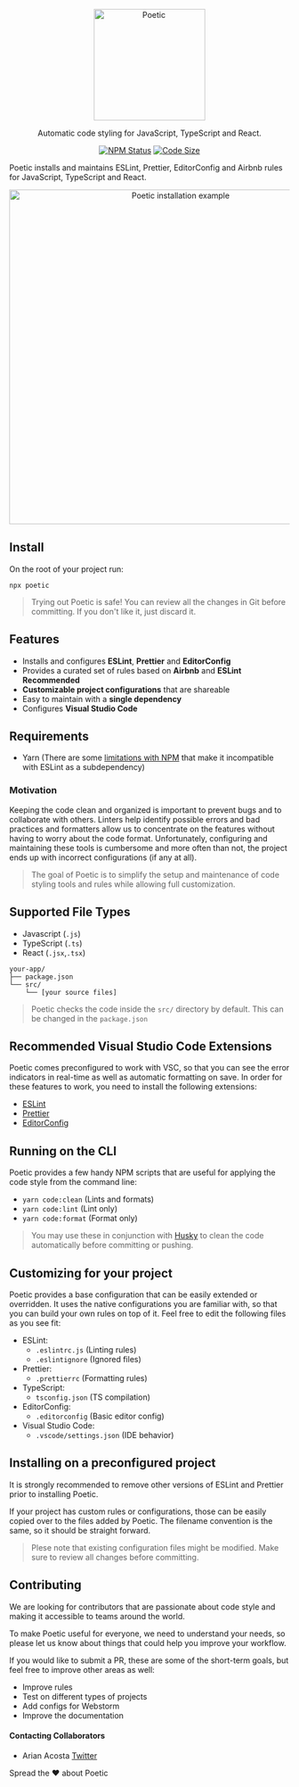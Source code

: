 <p align="center">
  <img alt="Poetic" src="https://user-images.githubusercontent.com/13475001/64478843-6dcfde00-d17c-11e9-98a5-a2eabdc40c1c.png" width="200">
</p>

<p align="center">
  Automatic code styling for JavaScript, TypeScript and React.
</p>

<p align="center">
  <a href="https://www.npmjs.com/package/poetic"><img alt="NPM Status" src="https://img.shields.io/npm/v/poetic"></a>
  <a href="https://github.com/arianacosta/poetic"><img alt="Code Size" src="https://img.shields.io/github/languages/code-size/arianacosta/poetic"></a>
</p>

Poetic installs and maintains ESLint, Prettier, EditorConfig and Airbnb rules for JavaScript, TypeScript and React.

<p align="center">
  <img alt="Poetic installation example" src="https://user-images.githubusercontent.com/13475001/66051447-f4b67300-e4fc-11e9-82d0-4e23fab9d7d0.gif" 
  width="600"
  >
</p>

## Install

On the root of your project run:

```
npx poetic
```

> Trying out Poetic is safe! You can review all the changes in Git before committing. If you don't like it, just discard it.

## Features

- Installs and configures **ESLint**, **Prettier** and **EditorConfig**
- Provides a curated set of rules based on **Airbnb** and **ESLint Recommended**
- **Customizable project configurations** that are shareable
- Easy to maintain with a **single dependency**
- Configures **Visual Studio Code**

## Requirements

- Yarn (There are some [limitations with NPM](https://github.com/arianacosta/poetic/issues/28) that make it incompatible with ESLint as a subdependency)

### Motivation

Keeping the code clean and organized is important to prevent bugs and to collaborate with others. Linters help identify possible errors and bad practices and formatters allow us to concentrate on the features without having to worry about the code format. Unfortunately, configuring and maintaining these tools is cumbersome and more often than not, the project ends up with incorrect configurations (if any at all).

> The goal of Poetic is to simplify the setup and maintenance of code styling tools and rules while allowing full customization. 

## Supported File Types

- Javascript (`.js`)
- TypeScript (`.ts`)
- React (`.jsx`,`.tsx`)

```
your-app/
├── package.json
└── src/
    └── [your source files]
```

> Poetic checks the code inside the `src/` directory by default. This can be changed in the `package.json`

## Recommended Visual Studio Code Extensions

Poetic comes preconfigured to work with VSC, so that you can see the error indicators in real-time as well as automatic formatting on save. In order for these features to work, you need to install the following extensions:

- [ESLint](https://marketplace.visualstudio.com/items?itemName=dbaeumer.vscode-eslint)
- [Prettier](https://marketplace.visualstudio.com/items?itemName=esbenp.prettier-vscode)
- [EditorConfig](https://marketplace.visualstudio.com/items?itemName=EditorConfig.EditorConfig)

## Running on the CLI

Poetic provides a few handy NPM scripts that are useful for applying the code style from the command line:

- `yarn code:clean` (Lints and formats)
- `yarn code:lint` (Lint only)
- `yarn code:format` (Format only)

> You may use these in conjunction with [Husky](https://github.com/typicode/husky) to clean the code automatically before committing or pushing.

## Customizing for your project

Poetic provides a base configuration that can be easily extended or overridden. It uses the native configurations you are familiar with, so that you can build your own rules on top of it. Feel free to edit the following files as you see fit:

- ESLint: 
  - `.eslintrc.js` (Linting rules)
  - `.eslintignore` (Ignored files)
- Prettier:
  - `.prettierrc` (Formatting rules)
- TypeScript:
  - `tsconfig.json` (TS compilation)
- EditorConfig:
  - `.editorconfig` (Basic editor config)
- Visual Studio Code:
  - `.vscode/settings.json` (IDE behavior)


## Installing on a preconfigured project 

It is strongly recommended to remove other versions of ESLint and Prettier prior to installing Poetic.

If your project has custom rules or configurations, those can be easily copied over to the files added by Poetic. The filename convention is the same, so it should be straight forward.

> Plese note that existing configuration files might be modified. Make sure to review all changes before committing.

## Contributing

We are looking for contributors that are passionate about code style and making it accessible to teams around the world. 

To make Poetic useful for everyone, we need to understand your needs, so please let us know about things that could help you improve your workflow.

If you would like to submit a PR, these are some of the short-term goals, but feel free to improve other areas as well:

- Improve rules
- Test on different types of projects
- Add configs for Webstorm
- Improve the documentation

#### Contacting Collaborators

- Arian Acosta [Twitter](https://twitter.com/arian3k)

Spread the ❤️ about Poetic


